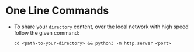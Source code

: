 # One Line Commands

- To share your `directory` content, over the local network with high speed follow the given command:
    ```shell
    cd <path-to-your-directory> && python3 -m http.server <port>
    ```
